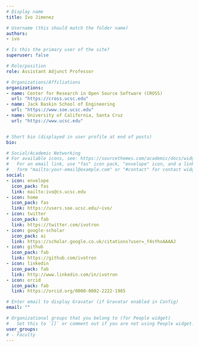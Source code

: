 ```yaml
---
# Display name
title: Ivo Jimenez

# Username (this should match the folder name)
authors:
- ivo

# Is this the primary user of the site?
superuser: false

# Role/position
role: Assistant Adjunct Professor

# Organizations/Affiliations
organizations:
- name: Center for Research in Open Source Software (CROSS)
  url: "https://cross.ucsc.edu"
- name: Jack Baskin School of Engineering
  url: "https://www.soe.ucsc.edu"
- name: University of California, Santa Cruz
  url: "https://www.ucsc.edu"


# Short bio (displayed in user profile at end of posts)
bio:

# Social/Academic Networking
# For available icons, see: https://sourcethemes.com/academic/docs/widgets/#icons
#   For an email link, use "fas" icon pack, "envelope" icon, and a link in the
#   form "mailto:your-email@example.com" or "#contact" for contact widget.
social:
- icon: envelope
  icon_pack: fas
  link: mailto:ivo@cs.ucsc.edu
- icon: home
  icon_pack: fas
  link: https://users.soe.ucsc.edu/~ivo/
- icon: twitter
  icon_pack: fab
  link: https://twitter.com/ivotron
- icon: google-scholar
  icon_pack: ai
  link: https://scholar.google.co.uk/citations?user=_f4sYhoAAAAJ
- icon: github
  icon_pack: fab
  link: https://github.com/ivotron
- icon: linkedin
  icon_pack: fab
  link: http://www.linkedin.com/in/ivotron
- icon: orcid
  icon_pack: fab
  link: https://orcid.org/0000-0002-2222-1985

# Enter email to display Gravatar (if Gravatar enabled in Config)
email: ""

# Organizational groups that you belong to (for People widget)
#   Set this to `[]` or comment out if you are not using People widget.  
user_groups:
# - Faculty
---
```


